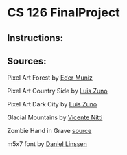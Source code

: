 # CS 126 FinalProject
## Instructions:

## Sources:
Pixel Art Forest by [Eder Muniz](https://edermunizz.itch.io/free-pixel-art-forest)

Pixel Art Country Side by [Luis Zuno](https://ansimuz.itch.io/country-side-platfformer-)

Pixel Art Dark City by [Luis Zuno](https://ansimuz.itch.io/industrial-parallax-background)

Glacial Mountains by [Vicente Nitti](https://vnitti.itch.io/glacial-mountains-parallax-background)

Zombie Hand in Grave [source](https://tenor.com/search/hand-rising-from-grave-gifs)

m5x7 font by [Daniel Linssen](https://managore.itch.io/m5x7)
